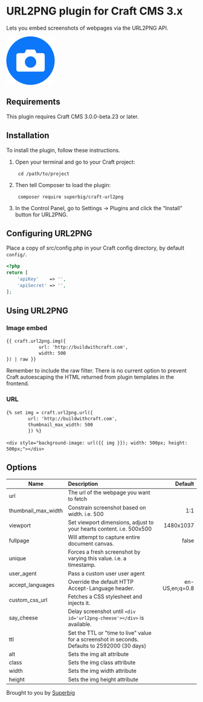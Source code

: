 # URL2PNG plugin for Craft CMS 3.x

Lets you embed screenshots of webpages via the URL2PNG API.

![Screenshot](resources/img/icon.png)

## Requirements

This plugin requires Craft CMS 3.0.0-beta.23 or later.

## Installation

To install the plugin, follow these instructions.

1. Open your terminal and go to your Craft project:

        cd /path/to/project

2. Then tell Composer to load the plugin:

        composer require superbig/craft-url2png

3. In the Control Panel, go to Settings → Plugins and click the “Install” button for URL2PNG.

## Configuring URL2PNG

Place a copy of src/config.php in your Craft config directory, by default `config/`.

```php
<?php
return [
    'apiKey'    => '',
    'apiSecret' => '',
];
```

## Using URL2PNG

### Image embed
```twig
{{ craft.url2png.img({
            url: 'http://buildwithcraft.com',
            width: 500
}) | raw }}
```

Remember to include the raw filter. There is no current option to prevent Craft autoescaping the HTML returned from plugin templates in the frontend.

### URL
```twig
{% set img = craft.url2png.url({
        url: 'http://buildwithcraft.com',
        thumbnail_max_width: 500
        }) %}

<div style="background-image: url({{ img }}); width: 500px; height: 500px;"></div>
```

## Options

| Name                     | Description                                                          | Default  |
| ------------------------ | :------------------------------------------------------------------ | ------: |
| url                      | The url of the webpage you want to fetch                             ||
| thumbnail_max_width      | Constrain screenshot based on width. i.e. 500                        | 1:1 |
| viewport                 | Set viewport dimensions, adjust to your hearts content. i.e. 500x500 | 1480x1037 |
| fullpage                 | Will attempt to capture entire document canvas.                      | false |
| unique                   | Forces a fresh screenshot by varying this value. i.e. a timestamp.   ||
| user_agent               | Pass a custom user user agent                                        ||
| accept_languages         | Override the default HTTP Accept-Language header.                    | en-US,en;q=0.8 |
| custom_css_url           | Fetches a CSS stylesheet and injects it.                             ||
| say_cheese               | Delay screenshot until ```<div id='url2png-cheese'></div>``` is available. ||
| ttl                      | Set the TTL or "time to live" value for a screenshot in seconds. Defaults to 2592000 (30 days) ||
| alt                      | Sets the img alt attribute                                           ||
| class                    | Sets the img class attribute                                         ||
| width                    | Sets the img width attribute                                         ||
| height                   | Sets the img height attribute                                        ||

Brought to you by [Superbig](https://superbig.co)
